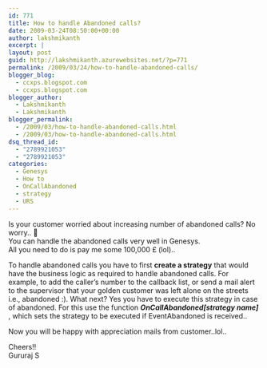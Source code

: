 ```yaml
---
id: 771
title: How to handle Abandoned calls?
date: 2009-03-24T08:50:00+00:00
author: lakshmikanth
excerpt: |
layout: post
guid: http://lakshmikanth.azurewebsites.net/?p=771
permalink: /2009/03/24/how-to-handle-abandoned-calls/
blogger_blog:
  - ccxps.blogspot.com
  - ccxps.blogspot.com
blogger_author:
  - Lakshmikanth
  - Lakshmikanth
blogger_permalink:
  - /2009/03/how-to-handle-abandoned-calls.html
  - /2009/03/how-to-handle-abandoned-calls.html
dsq_thread_id:
  - "2789921053"
  - "2789921053"
categories:
  - Genesys
  - How to
  - OnCallAbandoned
  - strategy
  - URS
---
```

Is your customer worried about increasing number of abandoned calls? No worry.. 🙂  
You can handle the abandoned calls very well in Genesys.  
All you need to do is pay me some 100,000 £ (lol)..

To handle abandoned calls you have to first **create a strategy** that would have the business logic as required to handle abandoned calls. For example, to add the caller’s number to the callback list, or send a mail alert to the supervisor that your golden customer was left alone on the streets i.e., abandoned :). What next? Yes you have to execute this strategy in case of abandoned. For this use the function _**OnCallAbandoned[strategy name]**_ , which sets the strategy to be executed if EventAbandoned is received.. 

Now you will be happy with appreciation mails from customer..lol..

Cheers!!  
Gururaj S